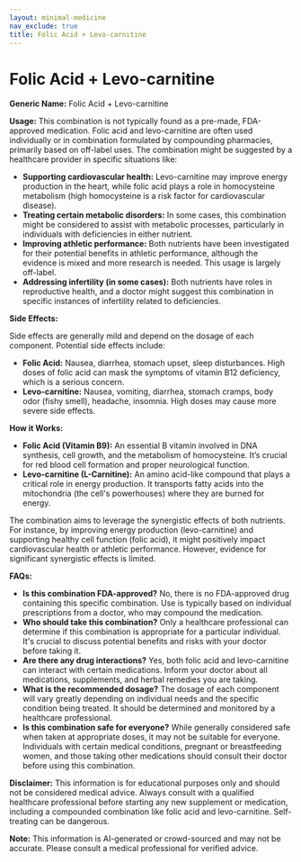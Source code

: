 ```yaml
---
layout: minimal-medicine
nav_exclude: true
title: Folic Acid + Levo-carnitine
---
```


# Folic Acid + Levo-carnitine

**Generic Name:** Folic Acid + Levo-carnitine

**Usage:**  This combination is not typically found as a pre-made, FDA-approved medication.  Folic acid and levo-carnitine are often used individually or in combination formulated by compounding pharmacies,  primarily based on off-label uses. The combination might be suggested by a healthcare provider in specific situations like:

* **Supporting cardiovascular health:** Levo-carnitine may improve energy production in the heart, while folic acid plays a role in homocysteine metabolism (high homocysteine is a risk factor for cardiovascular disease).
* **Treating certain metabolic disorders:**  In some cases, this combination might be considered to assist with metabolic processes, particularly in individuals with deficiencies in either nutrient.
* **Improving athletic performance:**  Both nutrients have been investigated for their potential benefits in athletic performance, although the evidence is mixed and more research is needed.  This usage is largely off-label.
* **Addressing infertility (in some cases):**  Both nutrients have roles in reproductive health, and a doctor might suggest this combination in specific instances of infertility related to deficiencies.


**Side Effects:**

Side effects are generally mild and depend on the dosage of each component.  Potential side effects include:

* **Folic Acid:** Nausea, diarrhea, stomach upset, sleep disturbances.  High doses of folic acid can mask the symptoms of vitamin B12 deficiency, which is a serious concern.
* **Levo-carnitine:** Nausea, vomiting, diarrhea, stomach cramps, body odor (fishy smell), headache, insomnia.  High doses may cause more severe side effects.


**How it Works:**

* **Folic Acid (Vitamin B9):**  An essential B vitamin involved in DNA synthesis, cell growth, and the metabolism of homocysteine. It’s crucial for red blood cell formation and proper neurological function.
* **Levo-carnitine (L-Carnitine):** An amino acid-like compound that plays a critical role in energy production. It transports fatty acids into the mitochondria (the cell's powerhouses) where they are burned for energy.

The combination aims to leverage the synergistic effects of both nutrients. For instance, by improving energy production (levo-carnitine) and supporting healthy cell function (folic acid), it might positively impact cardiovascular health or athletic performance.  However, evidence for significant synergistic effects is limited.


**FAQs:**

* **Is this combination FDA-approved?**  No, there is no FDA-approved drug containing this specific combination. Use is typically based on individual prescriptions from a doctor, who may compound the medication.
* **Who should take this combination?**  Only a healthcare professional can determine if this combination is appropriate for a particular individual. It's crucial to discuss potential benefits and risks with your doctor before taking it.
* **Are there any drug interactions?**  Yes, both folic acid and levo-carnitine can interact with certain medications.  Inform your doctor about all medications, supplements, and herbal remedies you are taking.
* **What is the recommended dosage?** The dosage of each component will vary greatly depending on individual needs and the specific condition being treated. It should be determined and monitored by a healthcare professional.
* **Is this combination safe for everyone?**  While generally considered safe when taken at appropriate doses, it may not be suitable for everyone. Individuals with certain medical conditions, pregnant or breastfeeding women, and those taking other medications should consult their doctor before using this combination.


**Disclaimer:** This information is for educational purposes only and should not be considered medical advice. Always consult with a qualified healthcare professional before starting any new supplement or medication, including a compounded combination like folic acid and levo-carnitine.  Self-treating can be dangerous.


**Note:** This information is AI-generated or crowd-sourced and may not be accurate. Please consult a medical professional for verified advice.